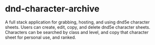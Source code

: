 # dnd-character-archive
A full stack application for grabbing, hosting, and using dnd5e character sheets. Users can create, edit, copy, and delete dnd5e character sheets. 
Characters can be searched by class and level, and copy that character sheet for personal use, and ranked.
